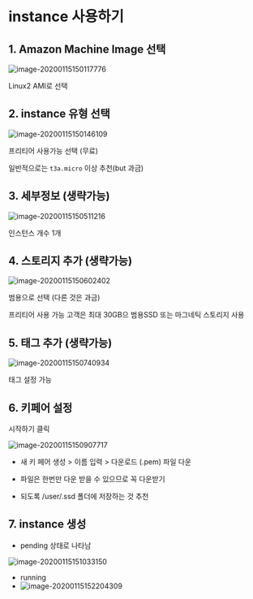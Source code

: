 # instance 사용하기

## 1. Amazon Machine Image 선택

![image-20200115150117776](C:%5CUsers%5CHPE%5CAppData%5CRoaming%5CTypora%5Ctypora-user-images%5Cimage-20200115150117776.png)

Linux2 AMI로 선택



## 2. instance 유형 선택

![image-20200115150146109](C:%5CUsers%5CHPE%5CAppData%5CRoaming%5CTypora%5Ctypora-user-images%5Cimage-20200115150146109.png)

프리티어 사용가능 선택 (무료)

일반적으로는 `t3a.micro` 이상 추천(but 과금)



## 3. 세부정보 (생략가능)

![image-20200115150511216](C:%5CUsers%5CHPE%5CAppData%5CRoaming%5CTypora%5Ctypora-user-images%5Cimage-20200115150511216.png)

인스턴스 개수 1개



## 4. 스토리지 추가 (생략가능)

![image-20200115150602402](C:%5CUsers%5CHPE%5CAppData%5CRoaming%5CTypora%5Ctypora-user-images%5Cimage-20200115150602402.png)

범용으로 선택 (다른 것은 과금)

프리티어 사용 가능 고객은 최대 30GB으 범용SSD 또는 마그네틱 스토리지 사용



## 5. 태그 추가 (생략가능)

![image-20200115150740934](C:%5CUsers%5CHPE%5CAppData%5CRoaming%5CTypora%5Ctypora-user-images%5Cimage-20200115150740934.png)

태그 설정 가능



## 6. 키페어 설정

시작하기 클릭

![image-20200115150907717](C:%5CUsers%5CHPE%5CAppData%5CRoaming%5CTypora%5Ctypora-user-images%5Cimage-20200115150907717.png)

* 새 키 페어 생성 > 이름 입력 > 다운로드 (.pem) 파일 다운

* 파일은 한번만 다운 받을 수 있으므로 꼭 다운받기
* 되도록 /user/.ssd 폴더에 저장하는 것 추천



## 7. instance 생성

* pending 상태로 나타남

![image-20200115151033150](C:%5CUsers%5CHPE%5CAppData%5CRoaming%5CTypora%5Ctypora-user-images%5Cimage-20200115151033150.png)



* running
* ![image-20200115152204309](C:%5CUsers%5CHPE%5CAppData%5CRoaming%5CTypora%5Ctypora-user-images%5Cimage-20200115152204309.png)